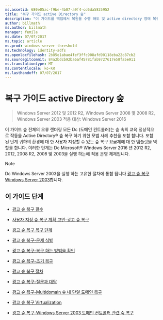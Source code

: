 ```yaml
---
ms.assetid: 680e05ac-f9be-4b07-a9f4-cd6da5835952
title: "복구 가이드 active Directory 숲"
description: "이 가이드를 백업에서 복원을 수행 해도 및 active directory 장애 복구 지침을 제공 합니다."
author: billmath
ms.author: billmath
manager: femila
ms.date: 07/07/2017
ms.topic: article
ms.prod: windows-server-threshold
ms.technology: identity-adfs
ms.openlocfilehash: 2b85e1abae4fef3ffc908afd90118eba22c87cb2
ms.sourcegitcommit: 84a2bdcb92ba6af45781fab9727617e50fa5e911
ms.translationtype: MT
ms.contentlocale: ko-KR
ms.lasthandoff: 07/07/2017
---
```

# <a name="active-directory-forest-recovery-guide"></a>복구 가이드 active Directory 숲

>Windows Server 2012 및 2012 R2, Windows Server 2008 및 2008 R2, Windows Server 2003 적용 대상: Windows Server 2016

이 가이드 숲 전체의 오류 렌더링 모든 Dc (도메인 컨트롤러)는 숲 속의 교육 정상적으로 작동을 Active Directory® 숲 복구 하기 위한 모범 사례 추천을 포함 합니다. 포함 된 단계 귀하의 환경에 대 한 사용자 지정할 수 있는 숲 복구 요금제에 대 한 템플릿을 역할을 합니다. 이러한 단계는 Dc Microsoft® Windows Server 2016 년 2012 R2, 2012, 2008 R2, 2008 및 2003을 실행 하는에 적용 운영 체제입니다.  
  
> [!NOTE]
>  Dc Windows Server 2003을 실행 하는 고유한 절차에 통합 됩니다 [광고 숲 복구 Windows Server 2003](AD-Forest-Recovery-Windows-Server-2003.md)합니다.  
  
## <a name="steps-outlined-in-this-guide"></a>이 가이드 단계 
  
-   [광고 숲 복구 필수](AD-Forest-Recovery-Prerequisties.md)  
  
-   [사용자 지정 숲 복구 계획 고안-광고 숲 복구](AD-Forest-Recovery-Devising-a-Plan.md)  

-   [광고 숲 복구 복구 단계](AD-Forest-Recovery-Steps-For-Restoring.md)

- [광고 숲 복구-문제 식별](AD-Forest-Recovery-Identify-the-Problem.md)
  
-   [광고 숲 복구-복구 하는 방법을 확인](AD-Forest-Recovery-Determine-how-to-Recover.md)

-   [광고 숲 복구-초기 복구](AD-Forest-Recovery-Perform-initial-recovery.md)  
  
-   [광고 숲 복구 절차](AD-Forest-Recovery-Procedures.md)  
  
-   [광고 숲 복구-질문과 대답](AD-Forest-Recovery-FAQ.md)  
  
-   [광고 숲 복구-Multidomain 숲 내 단일 도메인 복구](AD-Forest-Recovery-Single-Domain-in-Multidomain-Recovery.md)  

-   [광고 숲 복구 Virtualization](AD-Forest-Recovery-Virtualization.md)
  
-   [광고 숲 복구-Windows Server 2003 도메인 컨트롤러 관련 숲 복구](AD-Forest-Recovery-Windows-Server-2003.md)  


